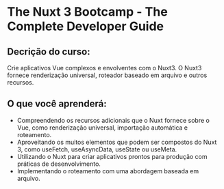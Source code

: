 # The Nuxt 3 Bootcamp - The Complete Developer Guide
 ## Decrição do curso:
 Crie aplicativos Vue complexos e envolventes com o Nuxt3. O Nuxt3 fornece renderização universal, roteador baseado em arquivo e outros recursos.
 
## O que você aprenderá:
 - Compreendendo os recursos adicionais que o Nuxt fornece sobre o Vue, como renderização universal, importação automática e roteamento.
 - Aproveitando os muitos elementos que podem ser compostos do Nuxt 3, como useFetch, useAsyncData, useState ou useMeta.
 - Utilizando o Nuxt para criar aplicativos prontos para produção com práticas de desenvolvimento.
 - Implementando o roteamento com uma abordagem baseada em arquivo.
 
 
 
